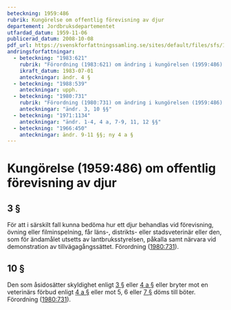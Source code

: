 ```yaml
---
beteckning: 1959:486
rubrik: Kungörelse om offentlig förevisning av djur
departement: Jordbruksdepartementet
utfardad_datum: 1959-11-06
publicerad_datum: 2008-10-08
pdf_url: https://svenskforfattningssamling.se/sites/default/files/sfs/1959-11/SFS1959-486.pdf
andringsforfattningar:
  - beteckning: "1983:621"
    rubrik: "Förordning (1983:621) om ändring i kungörelsen (1959:486) om offentlig förevisning av djur"
    ikraft_datum: 1983-07-01
    anteckningar: ändr. 4 §
  - beteckning: "1988:539"
    anteckningar: upph.
  - beteckning: "1980:731"
    rubrik: "Förordning (1980:731) om ändring i kungörelsen (1959:486) om offentlig förevisning av djur"
    anteckningar: "ändr. 3, 10 §§"
  - beteckning: "1971:1134"
    anteckningar: "ändr. 1-4, 4 a, 7-9, 11, 12 §§"
  - beteckning: "1966:450"
    anteckningar: ändr. 9-11 §§; ny 4 a §
---
```


# Kungörelse (1959:486) om offentlig förevisning av djur

## 3 §

För att i särskilt fall kunna bedöma hur ett djur behandlas vid förevisning, övning eller filminspelning, får läns-, distrikts- eller stadsveterinär eller den, som för ändamålet utsetts av lantbruksstyrelsen, påkalla samt närvara vid demonstration av tillvägagångssättet. Förordning ([1980:731](https://selex.se/eli/sfs/1980/731)).

## 10 §

Den som åsidosätter skyldighet enligt [3 §](#3) eller [4 a §](#4a) eller bryter mot en veterinärs förbud enligt [4 a §](#4a) eller mot 5, 6 eller [7 §](#7) döms till böter. Förordning ([1980:731](https://selex.se/eli/sfs/1980/731)).